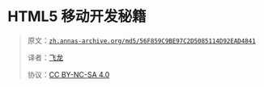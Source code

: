 # HTML5 移动开发秘籍

> 原文：[`zh.annas-archive.org/md5/56F859C9BE97C2D5085114D92EAD4841`](https://zh.annas-archive.org/md5/56F859C9BE97C2D5085114D92EAD4841)
> 
> 译者：[飞龙](https://github.com/wizardforcel)
> 
> 协议：[CC BY-NC-SA 4.0](http://creativecommons.org/licenses/by-nc-sa/4.0/)